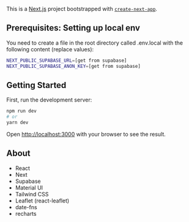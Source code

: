 This is a [Next.js](https://nextjs.org/) project bootstrapped with [`create-next-app`](https://github.com/vercel/next.js/tree/canary/packages/create-next-app).

## Prerequisites: Setting up local env

You need to create a file in the root directory called .env.local with the following content (replace values):

```bash
NEXT_PUBLIC_SUPABASE_URL=[get from supabase]
NEXT_PUBLIC_SUPABASE_ANON_KEY=[get from supabase]
```

## Getting Started

First, run the development server:

```bash
npm run dev
# or
yarn dev
```

Open [http://localhost:3000](http://localhost:3000) with your browser to see the result.

## About

- React
- Next
- Supabase
- Material UI
- Tailwind CSS
- Leaflet (react-leaflet)
- date-fns
- recharts
